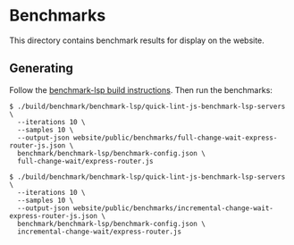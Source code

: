 # Benchmarks

This directory contains benchmark results for display on the website.

## Generating

Follow the [benchmark-lsp build
instructions](../../../benchmark/benchmark-lsp/README.md). Then run the
benchmarks:

    $ ./build/benchmark/benchmark-lsp/quick-lint-js-benchmark-lsp-servers \
      --iterations 10 \
      --samples 10 \
      --output-json website/public/benchmarks/full-change-wait-express-router-js.json \
      benchmark/benchmark-lsp/benchmark-config.json \
      full-change-wait/express-router.js

    $ ./build/benchmark/benchmark-lsp/quick-lint-js-benchmark-lsp-servers \
      --iterations 10 \
      --samples 10 \
      --output-json website/public/benchmarks/incremental-change-wait-express-router-js.json \
      benchmark/benchmark-lsp/benchmark-config.json \
      incremental-change-wait/express-router.js
